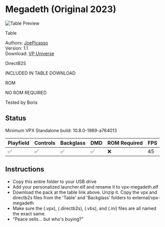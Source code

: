 # Megadeth (Original 2023)
![Table Preview](../../images/vpx-megadeth.jpg)

Table

Authors: [JoePicasso](https://vpuniverse.com/profile/15285-joepicasso/)  
Version: 1.1  
Download: [VP Universe](https://vpuniverse.com/files/file/17512-megadeth-original)

DirectB2S

INCLUDED IN TABLE DOWNLOAD

ROM

NO ROM REQUIRED

Tested by Boris

## Status 

Minimum VPX Standalone build: 10.8.0-1989-a764013

| Playfield | Controls | Backglass | DMD | ROM Required | FPS | 
|-----------|----------|-----------|-----|--------------|-----|
| :white_check_mark: | :white_check_mark: | :white_check_mark: | :white_check_mark: | :x: | 45 |

## Instructions

- Copy this entire folder to your USB drive
- Add your personalized launcher.elf and rename it to vpx-megadeth.elf
- Download the pack at the table link above. Unzip it. Copy the vpx and directb2s files from the 'Table' and 'Backglass' folders to external/vpx-megadeth
- Make sure the (.vpx), (.directb2s), (.vbs), and (.ini) files are all named the exact same.
- "Peace sells... but who's buying?" 